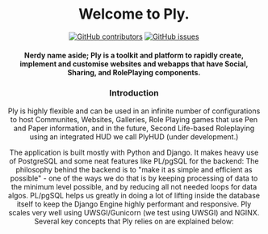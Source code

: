 <div align="center">
  <h1>Welcome to Ply.</h1>
</div>

<div align="center">
  <!-- breaks if we dont have this blank line -->
  
  <a href="">![GitHub contributors](https://img.shields.io/github/contributors-anon/mistressAlisi/ply?style=for-the-badge)</a>
  <a href="">![GitHub issues](https://img.shields.io/github/issues/mistressAlisi/ply?style=for-the-badge)</a>
</div>

<h4 align="center">
  Nerdy name aside; Ply is a toolkit and platform to rapidly create, implement and customise websites and webapps that have Social, Sharing, and RolePlaying components.
</h4>
<h3 align="center">Introduction</h3>
<p align="center">Ply is highly flexible and can be used in an infinite number of configurations to host Communites, Websites, Galleries, Role Playing games that use Pen and Paper information, and in the future, Second Life-based Roleplaying using an integrated HUD we call PlyHUD (under development.)
</p>

<p align="center">The application is built mostly with Python and Django. It makes heavy use of PostgreSQL and some neat features like PL/pgSQL for the backend: The philosophy behind the backend is to "make it as simple and efficient as possible" - one of the ways we do that is by keeping processing of data to the minimum level possible, and by reducing all not needed loops for data algos. PL/pgSQL helps us greatly in doing a lot of lifting inside the database itself to keep the Django Engine highly performant and responsive. Ply scales very well using UWSGI/Gunicorn (we test using UWSGI) and NGINX. Several key concepts that Ply relies on are explained below:
</p>

